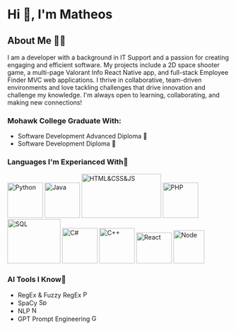 # Hi 👋, I'm Matheos

## About Me 👨‍💻
I am a developer with a background in IT Support and a passion for creating engaging and efficient software.
My projects include a 2D space shooter game, a multi-page Valorant Info React Native app, and full-stack Employee Finder MVC web applications.
I thrive in collaborative, team-driven environments and love tackling challenges that drive innovation and challenge my knowledge.
I'm always open to learning, collaborating, and making new connections!

### Mohawk College Graduate With:
-  Software Development Advanced Diploma 📜
-  Software Development Diploma 📃

### Languages I'm Experianced With💬
<img src="https://github.com/user-attachments/assets/5f2d8771-7220-4d2a-971e-e88487d4262f" alt="Python" width="80" height="80">
<img src="https://github.com/user-attachments/assets/3b50f80d-98db-4f08-9d09-0386b47ea740" alt="Java" width="80" height="80">
<img src="https://github.com/user-attachments/assets/b0974a57-3728-497e-b80c-4fb6ecea2f91" alt="HTML&CSS&JS" width="180" height="100">
<img src="https://github.com/user-attachments/assets/306a66a8-63ce-479b-9b27-e437e55d705b" alt="PHP" width="80" height="80">
<img src="https://github.com/user-attachments/assets/f7f4bbef-175e-4ee0-8060-6f1c73f7b6ff" alt="SQL" width="120" height="100">
<img src="https://github.com/user-attachments/assets/dfbd18a5-249e-466a-ab33-b4caf1d5f9d5" alt="C#" width="80" height="80">
<img src="https://github.com/user-attachments/assets/e42be89d-ac0d-4f2e-8f5d-2b754f2c2098" alt="C++" width="80" height="80">
<img src="https://github.com/user-attachments/assets/1f40726b-ecbb-43ff-9967-4d13c9b1e8f5" alt="React" width="80" height="70">
<img src="https://github.com/user-attachments/assets/d7dea73f-a9c1-4dda-acb5-9a07d75a0527" alt="Node" width="70" height="75">


### AI Tools I Know🤖
-  RegEx & Fuzzy RegEx  <img src="https://github.com/user-attachments/assets/569ce43f-91f6-47a5-bb6e-ff8b287dec7f" alt="Python" width="15" height="15">
-  SpaCy  <img src="https://github.com/user-attachments/assets/b0d51d03-6b67-44e5-871e-a2de5933bb2a" alt="SpaCy" width="20" height="15">
-  NLP  <img src="https://github.com/user-attachments/assets/45a9eacd-73b4-4635-afe0-d32e17e70017" alt="NLP" width="15" height="15">
-  GPT Prompt Engineering  <img src="https://github.com/user-attachments/assets/2b1a34ce-188e-40eb-8c4d-13b1d847cb5a" alt="GPT" width="15" height="15">




